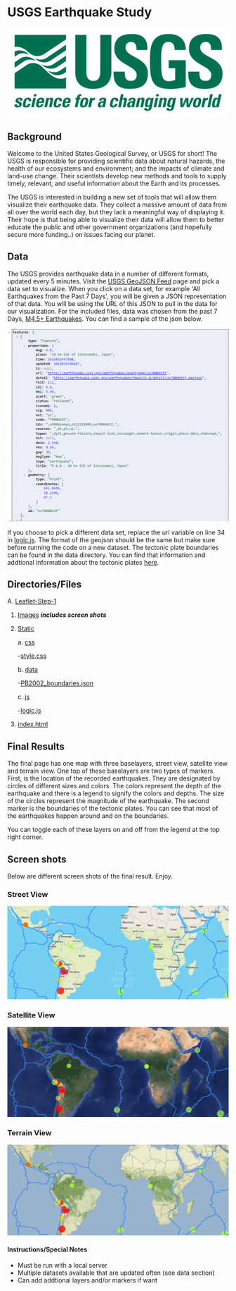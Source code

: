 # USGS Earthquake Study

![usgs logo](Leaflet-Step-1/images/1-Logo.png)

## Background

Welcome to the United States Geological Survey, or USGS for short! The USGS is responsible for providing scientific data about natural hazards, the health of our ecosystems and environment; and the impacts of climate and land-use change. Their scientists develop new methods and tools to supply timely, relevant, and useful information about the Earth and its processes. 

The USGS is interested in building a new set of tools that will allow them visualize their earthquake data. They collect a massive amount of data from all over the world each day, but they lack a meaningful way of displaying it. Their hope is that being able to visualize their data will allow them to better educate the public and other government organizations (and hopefully secure more funding..) on issues facing our planet.

## Data

The USGS provides earthquake data in a number of different formats, updated every 5 minutes. Visit the [USGS GeoJSON Feed](https://earthquake.usgs.gov/earthquakes/feed/v1.0/geojson.php) page and pick a data set to visualize. When you click on a data set, for example 'All Earthquakes from the Past 7 Days', you will be given a JSON representation of that data. You will be using the URL of this JSON to pull in the data for our visualization. For the included files, data was chosen from the past 7 Days, [M4.5+ Earthquakes](https://earthquake.usgs.gov/earthquakes/feed/v1.0/summary/4.5_week.geojson). You can find a sample of the json below.
    
![geojson pic](Leaflet-Step-1/images/screenshot%20-%20geojson.PNG)

If you choose to pick a different data set, replace the url variable on line 34 in [logic.js](Leaflet-Step-1/static/js/logic.js). The format of the geojson should be the same but make sure before running the code on a new dataset. The tectonic plate boundaries can be found in the data directory. You can find that information and addtional information about the tectonic plates [here](https://github.com/fraxen/tectonicplates).

## Directories/Files

A. [Leaflet-Step-1](Leaflet-Step-1)
1. [Images](Leaflet-Step-1/images)
***includes screen shots***
2. [Static](Leaflet-Step-1/static)
    
    a. [css](Leaflet-Step-1/static/css)
        
      -[style.css](Leaflet-Step-1/static/css/style.css)
    
    b. [data](Leaflet-Step-1/static/data)
        
      -[PB2002_boundaries.json](Leaflet-Step-1/static/data/PB2002_boundaries.json)
    
    c. [js](Leaflet-Step-1/static/js)
        
      -[logic.js](Leaflet-Step-1/static/js/logic.js)
3. [index.html](Leaflet-Step-1/index.html)

## Final Results

The final page has one map with three baselayers, street view, satellite view and terrain view. One top of these baselayers are two types of markers. First, is the location of the recorded earthquakes. They are designated by circles of different sizes and colors. The colors represent the depth of the earthquake and there is a legend to signify the colors and depths. The size of the circles represent the magnitude of the earthquake. The second marker is the boundaries of the tectonic plates. You can see that most of the earthquakes happen around and on the boundaries. 

You can toggle each of these layers on and off from the legend at the top right corner. 

## Screen shots

Below are different screen shots of the final result. Enjoy.

### Street View

![street view](Leaflet-Step-1/images/screenshot%20-%20street%20view.PNG)

### Satellite View

![satellite view](Leaflet-Step-1/images/screenshot%20-%20satellite%20view.PNG)

### Terrain View

![terrain view](Leaflet-Step-1/images/screenshot%20-%20terrain%20view.PNG)

#### Instructions/Special Notes

- Must be run with a local server
- Multiple datasets available that are updated often (see data section)
- Can add addtional layers and/or markers if want
